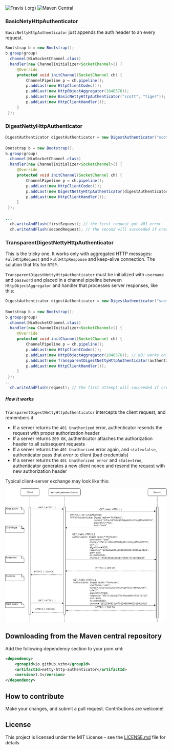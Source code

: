 ![Travis (.org)](https://img.shields.io/travis/vzhn/netty-http-authenticator?style=plastic)
![Maven Central](https://img.shields.io/maven-central/v/io.github.vzhn/netty-http-authenticator)

### BasicNetyHttpAuthenticator
`BasicNettyHttpAuthenticator` just appends the auth header to an every request.
```java
Bootstrap b = new Bootstrap();
b.group(group)
 .channel(NioSocketChannel.class)
 .handler(new ChannelInitializer<SocketChannel>() {
     @Override
     protected void initChannel(SocketChannel ch) {
         ChannelPipeline p = ch.pipeline();
         p.addLast(new HttpClientCodec());
         p.addLast(new HttpObjectAggregator(1048576));
         p.addLast(new BasicNettyHttpAuthenticator("scott", "tiger"));
         p.addLast(new HttpClientHandler());
     }
 });
```

### DigestNettyHttpAuthenticator
```java
DigestAuthenticator digestAuthenticator = new DigestAuthenticator("scott", "tiger");

Bootstrap b = new Bootstrap();
b.group(group)
 .channel(NioSocketChannel.class)
 .handler(new ChannelInitializer<SocketChannel>() {
     @Override
     protected void initChannel(SocketChannel ch) {
         ChannelPipeline p = ch.pipeline();
         p.addLast(new HttpClientCodec());
         p.addLast(new DigestNettyHttpAuthenticator(digestAuthenticator));
         p.addLast(new HttpClientHandler());
     }
 });

...
  ch.writeAndFlush(firstSequest); // the first request got 401 error
  ch.writeAndFlush(secondRequest); // the second will succeeded if credentinals are not wrong
```

### TransparentDigestNettyHttpAuthenticator
This is the tricky one. It works only with aggregated HTTP messages: `FullHttpRequest` and `FullHttpResponse` and keep-alive connection. 
The solution that fits for `RTSP`.

`TransparentDigestNettyHttpAuthenticator` must be initialized with `username` and `password` and placed in a channel pipeline between `HttpObjectAggregator` 
and handler that processes server responses, like this:

```java
DigestAuthenticator digestAuthenticator = new DigestAuthenticator("scott", "tiger");

Bootstrap b = new Bootstrap();
b.group(group)
 .channel(NioSocketChannel.class)
 .handler(new ChannelInitializer<SocketChannel>() {
     @Override
     protected void initChannel(SocketChannel ch) {
         ChannelPipeline p = ch.pipeline();
         p.addLast(new HttpClientCodec());
         p.addLast(new HttpObjectAggregator(1048576)); // NB! works only with aggregated request/response
         p.addLast(new TransparentDigestNettyHttpAuthenticator(authenticator));
         p.addLast(new HttpClientHandler());
     }
 });
..
  ch.writeAndFlush(request); // the first attempt will succeeded if credentinals are not wrong
```

##### How it works
`TransparentDigestNettyHttpAuthenticator` intercepts the client request, and remembers it
* If a server returns the `401 Unathorized` error,  authenticator resends the request with proper authorization header
* If a server returns `200 OK`, authenticator attaches the authorization header to all subsequent requests
* If a server returns the `401 Unathorized` error again, and `stale=false`, authenticator pass that *error* to client (bad credentials)
* If a server returns the `401 Unathorized error` and `stale=true`, authenticator generates a new client nonce and resend the request with new authorization header

Typical client-server exchange may look like this:

![Digest authenticator](digest-auth-sequence.png)


## Downloading from the Maven central repository
Add the following dependency section to your pom.xml:
```xml
<dependency>
    <groupId>io.github.vzhn</groupId>
    <artifactId>netty-http-authenticator</artifactId>
    <version>1.1</version>
</dependency>
```

## How to contribute
Make your changes, and submit a pull request. Contributions are welcome!

## License
This project is licensed under the MIT License - see the [LICENSE.md](LICENSE.md) file for details
